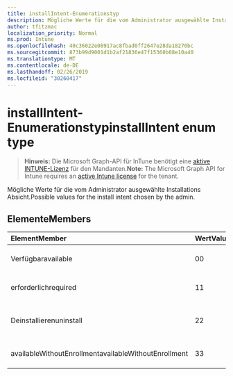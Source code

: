 ```yaml
---
title: installIntent-Enumerationstyp
description: Mögliche Werte für die vom Administrator ausgewählte Installations Absicht.
author: tfitzmac
localization_priority: Normal
ms.prod: Intune
ms.openlocfilehash: 40c36022e08917ac8fbad0ff2647e28da18270bc
ms.sourcegitcommit: 873b99d9001d1b2af21836e47f15360b08e10a40
ms.translationtype: MT
ms.contentlocale: de-DE
ms.lasthandoff: 02/26/2019
ms.locfileid: "30260417"
---
```

# <a name="installintent-enum-type"></a><span data-ttu-id="6028b-103">installIntent-Enumerationstyp</span><span class="sxs-lookup"><span data-stu-id="6028b-103">installIntent enum type</span></span>

> <span data-ttu-id="6028b-104">**Hinweis:** Die Microsoft Graph-API für InTune benötigt eine [aktive INTUNE-Lizenz](https://go.microsoft.com/fwlink/?linkid=839381) für den Mandanten.</span><span class="sxs-lookup"><span data-stu-id="6028b-104">**Note:** The Microsoft Graph API for Intune requires an [active Intune license](https://go.microsoft.com/fwlink/?linkid=839381) for the tenant.</span></span>

<span data-ttu-id="6028b-105">Mögliche Werte für die vom Administrator ausgewählte Installations Absicht.</span><span class="sxs-lookup"><span data-stu-id="6028b-105">Possible values for the install intent chosen by the admin.</span></span>

## <a name="members"></a><span data-ttu-id="6028b-106">Elemente</span><span class="sxs-lookup"><span data-stu-id="6028b-106">Members</span></span>
|<span data-ttu-id="6028b-107">Element</span><span class="sxs-lookup"><span data-stu-id="6028b-107">Member</span></span>|<span data-ttu-id="6028b-108">Wert</span><span class="sxs-lookup"><span data-stu-id="6028b-108">Value</span></span>|<span data-ttu-id="6028b-109">Beschreibung</span><span class="sxs-lookup"><span data-stu-id="6028b-109">Description</span></span>|
|:---|:---|:---|
|<span data-ttu-id="6028b-110">Verfügbar</span><span class="sxs-lookup"><span data-stu-id="6028b-110">available</span></span>|<span data-ttu-id="6028b-111">0</span><span class="sxs-lookup"><span data-stu-id="6028b-111">0</span></span>|<span data-ttu-id="6028b-112">Verfügbare Installations Absicht.</span><span class="sxs-lookup"><span data-stu-id="6028b-112">Available install intent.</span></span>|
|<span data-ttu-id="6028b-113">erforderlich</span><span class="sxs-lookup"><span data-stu-id="6028b-113">required</span></span>|<span data-ttu-id="6028b-114">1</span><span class="sxs-lookup"><span data-stu-id="6028b-114">1</span></span>|<span data-ttu-id="6028b-115">Erforderliche Installations Absicht.</span><span class="sxs-lookup"><span data-stu-id="6028b-115">Required install intent.</span></span>|
|<span data-ttu-id="6028b-116">Deinstallieren</span><span class="sxs-lookup"><span data-stu-id="6028b-116">uninstall</span></span>|<span data-ttu-id="6028b-117">2</span><span class="sxs-lookup"><span data-stu-id="6028b-117">2</span></span>|<span data-ttu-id="6028b-118">Deinstallieren Sie die Installations Absicht.</span><span class="sxs-lookup"><span data-stu-id="6028b-118">Uninstall install intent.</span></span>|
|<span data-ttu-id="6028b-119">availableWithoutEnrollment</span><span class="sxs-lookup"><span data-stu-id="6028b-119">availableWithoutEnrollment</span></span>|<span data-ttu-id="6028b-120">3</span><span class="sxs-lookup"><span data-stu-id="6028b-120">3</span></span>|<span data-ttu-id="6028b-121">Nicht verfügbar.</span><span class="sxs-lookup"><span data-stu-id="6028b-121">Available without enrollment install intent.</span></span>|



